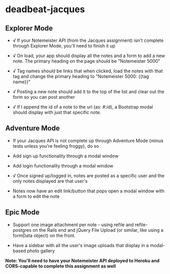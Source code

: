 # deadbeat-jacques

## Explorer Mode
- √ If your Notemeister API (from the Jacques assignment) isn't complete through Explorer Mode, you'll need to finish it up

- √ On load, your app should display all the notes and a form to add a new note. The primary heading on the page should be "Notemeister 5000"

- √ Tag names should be links that when clicked, load the notes with that tag and change the primary heading to "Notemeister 5000: {{tag name}}"

- √ Posting a new note should add it to the top of the list and clear out the form so you can post another

- √ If I append the id of a note to the url (as: #:id), a Bootstrap modal should display with just that specific note.

## Adventure Mode
- If your Jacques API is not complete up through Adventure Mode (minus tests unless you're feeling froggy), do so

- Add sign up functionality through a modal window

- Add login functionality through a modal window

- √ Once signed up/logged in, notes are posted as a specific user and the only notes displayed are that user's

- Notes now have an edit link/button that pops open a modal window with a form to edit the note

## Epic Mode
- Support one image attachment per note - using refile and refile-postgres on the Rails end and jQuery File Upload (or similar, like using a formData object) on the front.

- Have a sidebar with all the user's image uploads that display in a modal-based photo gallery

**Note: You'll need to have your Notemeister API deployed to Heroku and CORS-capable to complete this assignment as well**
